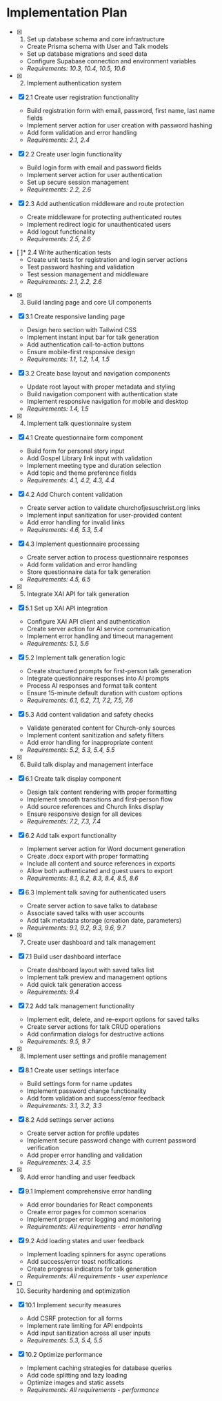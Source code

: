 # Implementation Plan

- [x] 1. Set up database schema and core infrastructure
  - Create Prisma schema with User and Talk models
  - Set up database migrations and seed data
  - Configure Supabase connection and environment variables
  - _Requirements: 10.3, 10.4, 10.5, 10.6_

- [x] 2. Implement authentication system
- [x] 2.1 Create user registration functionality
  - Build registration form with email, password, first name, last name fields
  - Implement server action for user creation with password hashing
  - Add form validation and error handling
  - _Requirements: 2.1, 2.4_

- [x] 2.2 Create user login functionality
  - Build login form with email and password fields
  - Implement server action for user authentication
  - Set up secure session management
  - _Requirements: 2.2, 2.6_

- [x] 2.3 Add authentication middleware and route protection
  - Create middleware for protecting authenticated routes
  - Implement redirect logic for unauthenticated users
  - Add logout functionality
  - _Requirements: 2.5, 2.6_

- [ ]* 2.4 Write authentication tests
  - Create unit tests for registration and login server actions
  - Test password hashing and validation
  - Test session management and middleware
  - _Requirements: 2.1, 2.2, 2.6_

- [x] 3. Build landing page and core UI components
- [x] 3.1 Create responsive landing page
  - Design hero section with Tailwind CSS
  - Implement instant input bar for talk generation
  - Add authentication call-to-action buttons
  - Ensure mobile-first responsive design
  - _Requirements: 1.1, 1.2, 1.4, 1.5_

- [x] 3.2 Create base layout and navigation components
  - Update root layout with proper metadata and styling
  - Build navigation component with authentication state
  - Implement responsive navigation for mobile and desktop
  - _Requirements: 1.4, 1.5_

- [x] 4. Implement talk questionnaire system
- [x] 4.1 Create questionnaire form component
  - Build form for personal story input
  - Add Gospel Library link input with validation
  - Implement meeting type and duration selection
  - Add topic and theme preference fields
  - _Requirements: 4.1, 4.2, 4.3, 4.4_

- [x] 4.2 Add Church content validation
  - Create server action to validate churchofjesuschrist.org links
  - Implement input sanitization for user-provided content
  - Add error handling for invalid links
  - _Requirements: 4.6, 5.3, 5.4_

- [x] 4.3 Implement questionnaire processing
  - Create server action to process questionnaire responses
  - Add form validation and error handling
  - Store questionnaire data for talk generation
  - _Requirements: 4.5, 6.5_

- [x] 5. Integrate XAI API for talk generation
- [x] 5.1 Set up XAI API integration
  - Configure XAI API client and authentication
  - Create server action for AI service communication
  - Implement error handling and timeout management
  - _Requirements: 5.1, 5.6_

- [x] 5.2 Implement talk generation logic
  - Create structured prompts for first-person talk generation
  - Integrate questionnaire responses into AI prompts
  - Process AI responses and format talk content
  - Ensure 15-minute default duration with custom options
  - _Requirements: 6.1, 6.2, 7.1, 7.2, 7.5, 7.6_

- [x] 5.3 Add content validation and safety checks
  - Validate generated content for Church-only sources
  - Implement content sanitization and safety filters
  - Add error handling for inappropriate content
  - _Requirements: 5.2, 5.3, 5.4, 5.5_

- [x] 6. Build talk display and management interface
- [x] 6.1 Create talk display component
  - Design talk content rendering with proper formatting
  - Implement smooth transitions and first-person flow
  - Add source references and Church links display
  - Ensure responsive design for all devices
  - _Requirements: 7.2, 7.3, 7.4_

- [x] 6.2 Add talk export functionality
  - Implement server action for Word document generation
  - Create .docx export with proper formatting
  - Include all content and source references in exports
  - Allow both authenticated and guest users to export
  - _Requirements: 8.1, 8.2, 8.3, 8.4, 8.5, 8.6_

- [x] 6.3 Implement talk saving for authenticated users
  - Create server action to save talks to database
  - Associate saved talks with user accounts
  - Add talk metadata storage (creation date, parameters)
  - _Requirements: 9.1, 9.2, 9.3, 9.6, 9.7_

- [x] 7. Create user dashboard and talk management
- [x] 7.1 Build user dashboard interface
  - Create dashboard layout with saved talks list
  - Implement talk preview and management options
  - Add quick talk generation access
  - _Requirements: 9.4_

- [x] 7.2 Add talk management functionality
  - Implement edit, delete, and re-export options for saved talks
  - Create server actions for talk CRUD operations
  - Add confirmation dialogs for destructive actions
  - _Requirements: 9.5, 9.7_

- [x] 8. Implement user settings and profile management
- [x] 8.1 Create user settings interface
  - Build settings form for name updates
  - Implement password change functionality
  - Add form validation and success/error feedback
  - _Requirements: 3.1, 3.2, 3.3_

- [x] 8.2 Add settings server actions
  - Create server action for profile updates
  - Implement secure password change with current password verification
  - Add proper error handling and validation
  - _Requirements: 3.4, 3.5_

- [x] 9. Add error handling and user feedback
- [x] 9.1 Implement comprehensive error handling
  - Add error boundaries for React components
  - Create error pages for common scenarios
  - Implement proper error logging and monitoring
  - _Requirements: All requirements - error handling_

- [x] 9.2 Add loading states and user feedback
  - Implement loading spinners for async operations
  - Add success/error toast notifications
  - Create progress indicators for talk generation
  - _Requirements: All requirements - user experience_

- [ ] 10. Security hardening and optimization
- [x] 10.1 Implement security measures
  - Add CSRF protection for all forms
  - Implement rate limiting for API endpoints
  - Add input sanitization across all user inputs
  - _Requirements: 5.3, 5.4, 5.5_

- [x] 10.2 Optimize performance
  - Implement caching strategies for database queries
  - Add code splitting and lazy loading
  - Optimize images and static assets
  - _Requirements: All requirements - performance_
